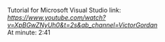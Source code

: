 Tutorial for Microsoft Visual Studio link:  
*https://www.youtube.com/watch?v=XpBGwZNyUh0&t=2s&ab_channel=VictorGordan*  
At minute: 2:41
